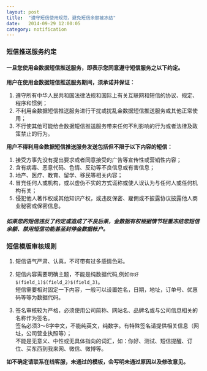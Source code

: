 ```yaml
---
layout: post
title:  "遵守短信使用规范，避免短信余额被冻结"
date:   2014-09-29 12:00:05
category: notification
---
```


### 短信推送服务约定

#### 一旦您使用金数据短信推送服务，即表示您同意遵守短信服务之以下约定。

**用户在使用金数据短信推送服务期间，须承诺并保证：**

1. 遵守所有中华人民共和国法律法规和国际上有关互联网和短信的协议、规定、程序和惯例；
2. 不利用金数据短信推送服务进行干扰或扰乱金数据短信推送服务或其他正常使用；
3. 不行使其他可能给金数据短信推送服务带来任何不利影响的行为或者法律及政策禁止的行为。

**用户不得利用金数据短信推送服务发送包括但不限于以下内容的短信：**

1. 接受方事先没有提出要求或者同意接受的广告等宣传性或营销性内容；
2. 含有病毒、恶意代码、色情、反动等不良信息或有害信息；
3. 地产、医疗、教育、留学、移民等相关内容；
4. 冒充任何人或机构，或以虚伪不实的方式谎称或使人误认为与任何人或任何机构有关；
5. 侵犯他人著作权或其他知识产权，或违反保密、雇佣或不披露协议披露他人商业秘密或保密信息。

##### 如果您的短信违反了约定或造成了不良后果，金数据有权根据情节轻重冻结您短信余额、禁用短信功能甚至封停金数据帐户。

### 短信模版审核规则

1. 短信语气严肃、认真，不可带有过多感情色彩。

2. 短信内容需要明确主题，不能是纯数据代码,例如`你好$(field_1)$(field_2)$(field_3)`。  
短信需要相对固定一下内容，一般可以设置姓名，日期，地址，订单号、优惠码等等为数据代码。

3. 签名审核较为严格，必须使用公司简称、网站名、品牌名或与公司信息相关的名称作为签名。  
签名必须3～8字中文，不能纯英文，纯数字。有特殊签名请提供相关信息（网址，公司营业执照等）；  
不能是无意义、中性或无具体指向的词汇，如：你好、测试、短信提醒、订位、买东西到我来网、微信、微博等。

**如不确定请联系在线客服，未通过的模板，会写明未通过原因以及修改意见。**
